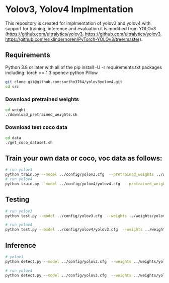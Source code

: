 # Yolov3, Yolov4 Implmentation
This repository is created for implmentation of yolov3 and yolov4 with support for training, inference and evaluation.it is modified from YOLOv3 (https://github.com/ultralytics/yolov3, https://github.com/ultralytics/yolov3, https://github.com/eriklindernoren/PyTorch-YOLOv3/tree/master).

## Requirements
Python 3.8 or later with all of the pip install -U -r requirements.txt packages including:
torch >= 1.3
opencv-python
Pillow

```bash
git clone git@github.com:surtho3764/yolov3yolov4.git
cd src
```

### Download pretrained weights
```bash
cd weight 
./download_pretrained_weights.sh
```
### Download test coco data
```bash
cd data
./get_coco_dataset.sh
```




## Train your own data or coco, voc data as follows:

```bash
# run yolov3
python train.py --model ../config/yolov3.cfg  --pretrained_weights ../weights/darknet53.conv.74 
# run yolov4
python train.py --model ../config/yolov4/yolov4.cfg  --pretrained_weights ../weights/yolov4.weights
```


## Testing
```bash
# run yolov3
python test.py --model ../config/yolov3.cfg  --weights ../weights/yolov3.weights

# run yolov4
python test.py --model ../config/yolov4/yolov3.cfg  --weights ../weights/yolov4.weights
```

## Inference
```bash
# yolov3
python detect.py --model ../config/yolov3.cfg  --weights ../weights/yolov3.weights

# run yolov4
python detect.py --model ../config/yolov3.cfg  --weights ../weights/yolov4.weights
```
